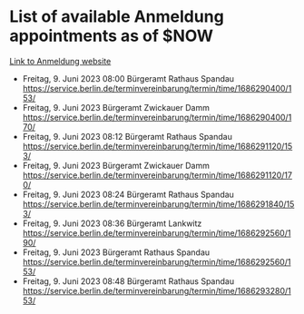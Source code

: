 # List of available Anmeldung appointments as of $NOW
[Link to Anmeldung website](https://service.berlin.de/terminvereinbarung/termin/tag.php?termin=1&anliegen[]=120686&dienstleisterlist=122210,122217,327316,122219,327312,122227,327314,122231,327346,122243,327348,122254,122252,329742,122260,329745,122262,329748,122271,327278,122273,327274,122277,327276,330436,122280,327294,122282,327290,122284,327292,122291,327270,122285,327266,122286,327264,122296,327268,150230,329760,122297,327286,122294,327284,122312,329763,122314,329775,122304,327330,122311,327334,122309,327332,317869,122281,327352,122279,329772,122283,122276,327324,122274,327326,122267,329766,122246,327318,122251,327320,122257,327322,122208,327298,122226,327300&herkunft=http%3A%2F%2Fservice.berlin.de%2Fdienstleistung%2F120686%2F)
- Freitag, 9. Juni 2023 08:00 Bürgeramt Rathaus Spandau https://service.berlin.de/terminvereinbarung/termin/time/1686290400/153/
- Freitag, 9. Juni 2023  Bürgeramt Zwickauer Damm https://service.berlin.de/terminvereinbarung/termin/time/1686290400/170/
- Freitag, 9. Juni 2023 08:12 Bürgeramt Rathaus Spandau https://service.berlin.de/terminvereinbarung/termin/time/1686291120/153/
- Freitag, 9. Juni 2023  Bürgeramt Zwickauer Damm https://service.berlin.de/terminvereinbarung/termin/time/1686291120/170/
- Freitag, 9. Juni 2023 08:24 Bürgeramt Rathaus Spandau https://service.berlin.de/terminvereinbarung/termin/time/1686291840/153/
- Freitag, 9. Juni 2023 08:36 Bürgeramt Lankwitz https://service.berlin.de/terminvereinbarung/termin/time/1686292560/190/
- Freitag, 9. Juni 2023  Bürgeramt Rathaus Spandau https://service.berlin.de/terminvereinbarung/termin/time/1686292560/153/
- Freitag, 9. Juni 2023 08:48 Bürgeramt Rathaus Spandau https://service.berlin.de/terminvereinbarung/termin/time/1686293280/153/
